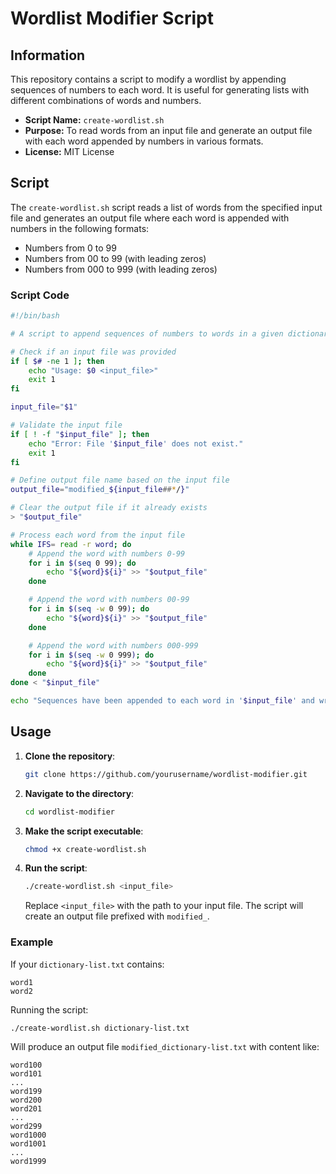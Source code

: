 # Wordlist Modifier Script

## Information

This repository contains a script to modify a wordlist by appending sequences of numbers to each word. It is useful for generating lists with different combinations of words and numbers.

- **Script Name:** `create-wordlist.sh`
- **Purpose:** To read words from an input file and generate an output file with each word appended by numbers in various formats.
- **License:** MIT License

## Script

The `create-wordlist.sh` script reads a list of words from the specified input file and generates an output file where each word is appended with numbers in the following formats:
- Numbers from 0 to 99
- Numbers from 00 to 99 (with leading zeros)
- Numbers from 000 to 999 (with leading zeros)

### Script Code

```bash
#!/bin/bash

# A script to append sequences of numbers to words in a given dictionary file.

# Check if an input file was provided
if [ $# -ne 1 ]; then
    echo "Usage: $0 <input_file>"
    exit 1
fi

input_file="$1"

# Validate the input file
if [ ! -f "$input_file" ]; then
    echo "Error: File '$input_file' does not exist."
    exit 1
fi

# Define output file name based on the input file
output_file="modified_${input_file##*/}"

# Clear the output file if it already exists
> "$output_file"

# Process each word from the input file
while IFS= read -r word; do
    # Append the word with numbers 0-99
    for i in $(seq 0 99); do
        echo "${word}${i}" >> "$output_file"
    done

    # Append the word with numbers 00-99
    for i in $(seq -w 0 99); do
        echo "${word}${i}" >> "$output_file"
    done

    # Append the word with numbers 000-999
    for i in $(seq -w 0 999); do
        echo "${word}${i}" >> "$output_file"
    done
done < "$input_file"

echo "Sequences have been appended to each word in '$input_file' and written to '$output_file'."
```

## Usage

1. **Clone the repository**:
   ```bash
   git clone https://github.com/yourusername/wordlist-modifier.git
   ```

2. **Navigate to the directory**:
   ```bash
   cd wordlist-modifier
   ```

3. **Make the script executable**:
   ```bash
   chmod +x create-wordlist.sh
   ```

4. **Run the script**:
   ```bash
   ./create-wordlist.sh <input_file>
   ```

   Replace `<input_file>` with the path to your input file. The script will create an output file prefixed with `modified_`.

### Example

If your `dictionary-list.txt` contains:
```
word1
word2
```

Running the script:
```bash
./create-wordlist.sh dictionary-list.txt
```

Will produce an output file `modified_dictionary-list.txt` with content like:
```
word100
word101
...
word199
word200
word201
...
word299
word1000
word1001
...
word1999
```
